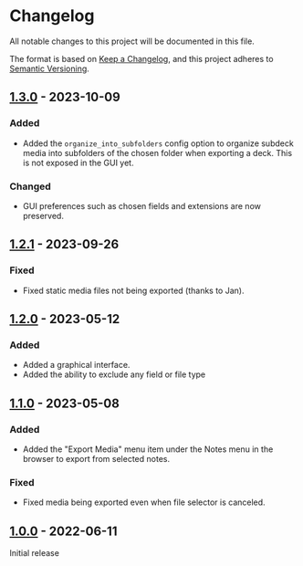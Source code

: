 # Changelog

All notable changes to this project will be documented in this file.

The format is based on [Keep a Changelog](https://keepachangelog.com/en/1.0.0/),
and this project adheres to [Semantic Versioning](https://semver.org/spec/v2.0.0.html).

## [1.3.0] - 2023-10-09

### Added

-   Added the `organize_into_subfolders` config option to organize subdeck media into subfolders of the chosen folder when exporting a deck. This is not exposed in the GUI yet.

### Changed

-   GUI preferences such as chosen fields and extensions are now preserved.

## [1.2.1] - 2023-09-26

### Fixed

-   Fixed static media files not being exported (thanks to Jan).

## [1.2.0] - 2023-05-12

### Added

-   Added a graphical interface.
-   Added the ability to exclude any field or file type

## [1.1.0] - 2023-05-08

### Added

-   Added the "Export Media" menu item under the Notes menu in the browser to export from selected notes.

### Fixed

-   Fixed media being exported even when file selector is canceled.

## [1.0.0] - 2022-06-11

Initial release

[1.3.0]: https://github.com/abdnh/anki-media-exporter/compare/1.2.1...1.3.0
[1.2.1]: https://github.com/abdnh/anki-media-exporter/compare/1.2.0...1.2.1
[1.2.0]: https://github.com/abdnh/anki-media-exporter/compare/1.1.0...1.2.0
[1.1.0]: https://github.com/abdnh/anki-media-exporter/compare/1.0.0...1.1.0
[1.0.0]: https://github.com/abdnh/anki-media-exporter/commits/1.0.0
